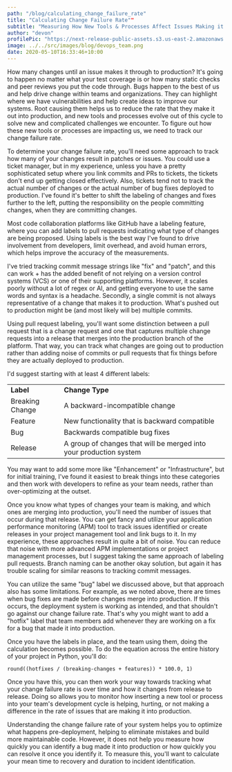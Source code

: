 ```yaml
---
path: "/blog/calculating_change_failure_rate"
title: "Calculating Change Failure Rate""
subtitle: "Measuring How New Tools & Processes Affect Issues Making it to Production"
author: "devon"
profilePic: "https://next-release-public-assets.s3.us-east-2.amazonaws.com/devon_profile_pic.png"
image: ../../src/images/blog/devops_team.png
date: 2020-05-10T16:33:46+10:00
---
```


How many changes until an issue makes it through to production?
It's going to happen no matter what your test coverage is or how many
static checks and peer reviews you put the code through. Bugs happen to
the best of us and help drive change within teams and organizations. They
can highlight where we have vulnerabilities and help create ideas to
improve our systems. Root causing them helps us to reduce the rate that
they make it out into production, and new tools and processes evolve out
of this cycle to solve new and complicated challenges we encounter. To
figure out how these new tools or processes are impacting us, we need to
track our change failure rate.

To determine your change failure rate, you'll need some approach to track
how many of your changes result in patches or issues. You could use a
ticket manager, but in my experience, unless you have a pretty sophisticated
setup where you link commits and PRs to tickets, the tickets don't end up
getting closed effectively. Also, tickets tend not to track the actual
number of changes or the actual number of bug fixes deployed to production.
I've found it's better to shift the labeling of changes and fixes further to
the left, putting the responsibility on the people committing changes, when
they are committing changes.

Most code collaboration platforms like GitHub have a labeling feature,
where you can add labels to pull requests indicating what type of changes
are being proposed. Using labels is the best way I've found to drive
involvement from developers, limit overhead, and avoid human errors, which
helps improve the accuracy of the measurements.

I've tried tracking commit message strings like "fix" and "patch", and this
can work + has the added benefit of not relying on a version control
systems (VCS) or one of their supporting platforms. However, it scales
poorly without a lot of regex or AI, and getting everyone to use the same
words and syntax is a headache. Secondly, a single commit is not always
representative of a change that makes it to production. What's pushed out
to production might be (and most likely will be) multiple commits.

Using pull request labeling, you'll want some distinction between a pull
request that is a change request and one that captures multiple change
requests into a release that merges into the production branch of the
platform. That way, you can track what changes are going out to production
rather than adding noise of commits or pull requests that fix things before
they are actually deployed to production.

I'd suggest starting with at least 4 different labels:

<table>
<tr>
  <td style="font-weight: bold;">Label</td>
  <td style="font-weight: bold;">Change Type</td>
</tr>
<tr>
  <td>Breaking Change</td>
  <td>A backward-incompatible change</td>
</tr>
<tr>
  <td>Feature</td>
  <td>New functionality that is backward compatible</td>
</tr>
<tr>
  <td>Bug</td>
  <td>Backwards compatible bug fixes</td>
</tr>
<tr>
  <td>Release</td>
  <td>A group of changes that will be merged into your production system</td>
</tr>
</table>

You may want to add some more like "Enhancement" or "Infrastructure",
but for initial training, I've found it easiest to break things into these
categories and then work with developers to refine as your team needs,
rather than over-optimizing at the outset.

Once you know what types of changes your team is making, and which ones
are merging into production, you'll need the number of issues that occur
during that release. You can get fancy and utilize your application performance
monitoring (APM) tool to track issues identified or create releases in your
project management tool and link bugs to it. In my experience, these approaches
result in quite a bit of noise. You can reduce that noise with more advanced
APM implementations or project management processes, but I suggest taking the
same approach of labeling pull requests. Branch naming can be another okay
solution, but again it has trouble scaling for similar reasons to tracking
commit messages.

You can utilize the same "bug" label we discussed above, but that approach
also has some limitations. For example, as we noted above, there are times
when bug fixes are made before changes merge into production. If this occurs,
the deployment system is working as intended, and that shouldn't go against
our change failure rate. That's why you might want to add a "hotfix" label
that team members add whenever they are working on a fix for a bug that made
it into production.

Once you have the labels in place, and the team using them, doing the
calculation becomes possible. To do the equation across the entire history
of your project in Python, you'll do:

```
round((hotfixes / (breaking-changes + features)) * 100.0, 1)
```

Once you have this, you can then work your way towards tracking what your
change failure rate is over time and how it changes from release to release.
Doing so allows you to monitor how inserting a new tool or process into your
team's development cycle is helping, hurting, or not making a difference in
the rate of issues that are making it into production.

Understanding the change failure rate of your system helps you to optimize
what happens pre-deployment, helping to eliminate mistakes and build more
maintainable code. However, it does not help you measure how quickly you can
identify a bug made it into production or how quickly you can resolve it
once you identify it. To measure this, you'll want to calculate your mean
time to recovery and duration to incident identification.
